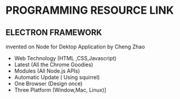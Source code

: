 # PROGRAMMING RESOURCE LINK
## ELECTRON FRAMEWORK 
invented on Node for Dektop Application by Cheng Zhao
* Web Technology (HTML ,CSS,Javascript)
* Latest (All the Chrome Goodies)
* Modules (All Node.js APIs)
* Automatic Update ( Using squirrel)
* One Browser (Design once)
* Three Platform (Window,Mac, Linux)]

  
